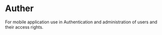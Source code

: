 # Auther

For mobile application use in Authentication and administration of users and their access rights.